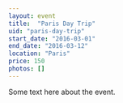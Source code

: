 ```yaml
---
layout: event
title:  "Paris Day Trip"
uid: "paris-day-trip"
start_date: "2016-03-01"
end_date: "2016-03-12"
location: "Paris"
price: 150
photos: []
---
```


Some text here about the event.